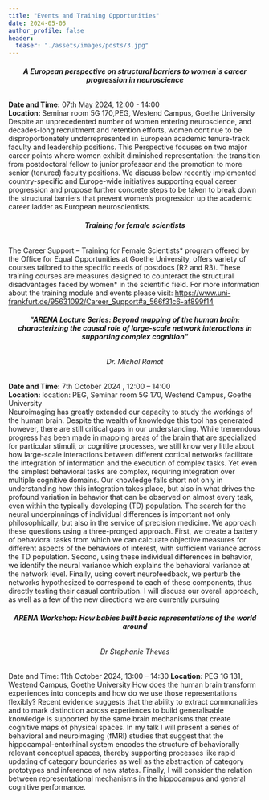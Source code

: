 ```yaml
---
title: "Events and Training Opportunities"
date: 2024-05-05
author_profile: false
header: 
  teaser: "./assets/images/posts/3.jpg"
---
```


<h6 style="text-align: center;font-weight: bold;"> A European perspective on structural barriers to women`s career progression in neuroscience </h6>
<b>Date and Time:</b> 07th May 2024, 12:00 - 14:00 <br>
<b> Location: </b> Seminar room 5G 170,PEG, Westend Campus, Goethe University <br>
Despite an unprecedented number of women entering neuroscience, and decades-long recruitment and retention efforts, women continue to be disproportionately underrepresented in European academic tenure-track faculty and leadership positions. This Perspective focuses on two major career points where women exhibit diminished representation: the transition from postdoctoral fellow to junior professor and the promotion to more senior (tenured) faculty positions. We discuss below recently implemented country-specific and Europe-wide initiatives supporting equal career progression and propose further concrete steps to be taken to break down the structural barriers that prevent women’s progression up the academic career ladder as European neuroscientists. <br> 
<h6 style="text-align: center;font-weight: bold;"> Training for female scientists </h6>
The Career Support – Training for Female Scientists* program offered by the Office for Equal Opportunities at Goethe University, offers variety of courses tailored to the specific needs of postdocs (R2 and R3). These training courses are measures designed to counteract the structural disadvantages faced by women* in the scientific field. For more information about the training module and events please visit: <a href="https://www.uni-frankfurt.de/95631092/Career_Support#a_566f31c6-af899f14">https://www.uni-frankfurt.de/95631092/Career_Support#a_566f31c6-af899f14</a>
<h6 style="text-align: center;font-weight: bold;"> "ARENA Lecture Series: Beyond mapping of the human brain: characterizing the causal role of large-scale network interactions in supporting complex cognition"
<h6 style="text-align: center;"> Dr. Michal Ramot </h6>
<b>Date and Time:</b> 7th October 2024 , 12:00 – 14:00<br>
<b> Location: </b>location: PEG, Seminar room 5G 170, Westend Campus, Goethe University <br>
Neuroimaging has greatly extended our capacity to study the workings of the human brain. Despite the wealth of knowledge this tool has generated however, there are still critical gaps in our understanding. While tremendous progress has been made in mapping areas of the brain that are specialized for particular stimuli, or cognitive processes, we still know very little about how large-scale interactions between different cortical networks facilitate the integration of information and the execution of complex tasks. Yet even the simplest behavioral tasks are complex, requiring integration over multiple cognitive domains. Our knowledge falls short not only in understanding how this integration takes place, but also in what drives the profound variation in behavior that can be observed on almost every task, even within the typically developing (TD) population. The search for the neural underpinnings of individual differences is important not only philosophically, but also in the service of precision medicine. We approach these questions using a three-pronged approach. First, we create a battery of behavioral tasks from which we can calculate objective measures for different aspects of the behaviors of interest, with sufficient variance across the TD population. Second, using these individual differences in behavior, we identify the neural variance which explains the behavioral variance at the network level. Finally, using covert neurofeedback, we perturb the networks hypothesized to correspond to each of these components, thus directly testing their casual contribution. I will discuss our overall approach, as well as a few of the new directions we are currently pursuing
<h6 style="text-align: center;font-weight: bold;"> ARENA Workshop: How babies built basic representations of the world around </h6>
<h6 style="text-align: center;">Dr Stephanie Theves</h6
<b>Date and Time:</b> 11th October 2024, 13:00 – 14:30
<b> Location: </b> PEG 1G 131, Westend Campus, Goethe University
How does the human brain transform experiences into concepts and how do we use those representations flexibly? Recent evidence suggests that the ability to extract commonalities and to mark distinction across experiences to build generalisable knowledge is supported by the same brain mechanisms that create cognitive maps of physical spaces. In my talk I will present a series of behavioral and neuroimaging (fMRI) studies  that suggest that the hippocampal-entorhinal system encodes the structure of behaviorally relevant conceptual spaces, thereby supporting processes like rapid updating of category boundaries as well as the abstraction of category prototypes and inference of new states. Finally, I will consider the relation between representational mechanisms in the hippocampus and general cognitive performance.
